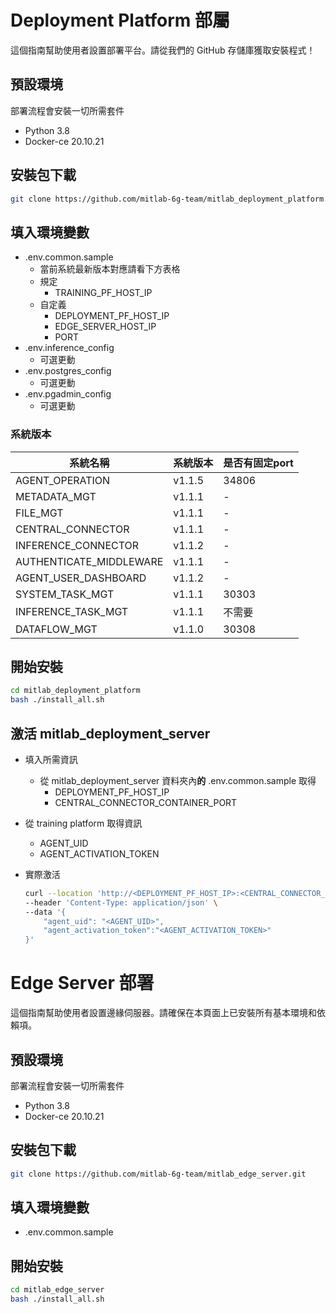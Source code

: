 # Deployment Platform 部屬

這個指南幫助使用者設置部署平台。請從我們的 GitHub 存儲庫獲取安裝程式！

## 預設環境

部署流程會安裝一切所需套件

- Python 3.8
- Docker-ce 20.10.21

## 安裝包下載

```bash
git clone https://github.com/mitlab-6g-team/mitlab_deployment_platform.git
```

## 填入環境變數

- .env.common.sample
    - 當前系統最新版本對應請看下方表格
    - 規定
        - TRAINING_PF_HOST_IP
    - 自定義
        - DEPLOYMENT_PF_HOST_IP
        - EDGE_SERVER_HOST_IP
        - PORT
- .env.inference_config
    - 可選更動
- .env.postgres_config
    - 可選更動
- .env.pgadmin_config
    - 可選更動

### 系統版本

| 系統名稱 | 系統版本 | 是否有固定port |
| --- | --- | --- |
| AGENT_OPERATION | v1.1.5 | 34806 |
| METADATA_MGT | v1.1.1 | - |
| FILE_MGT | v1.1.1 | - |
| CENTRAL_CONNECTOR | v1.1.1 | - |
| INFERENCE_CONNECTOR | v1.1.2 | - |
| AUTHENTICATE_MIDDLEWARE | v1.1.1 | - |
| AGENT_USER_DASHBOARD | v1.1.2 | - |
| SYSTEM_TASK_MGT | v1.1.1 | 30303 |
| INFERENCE_TASK_MGT | v1.1.1 | 不需要 |
| DATAFLOW_MGT | v1.1.0 | 30308 |

## 開始安裝

```bash
cd mitlab_deployment_platform
bash ./install_all.sh
```

## **激活 mitlab_deployment_server**

- 填入所需資訊
    - 從 mitlab_deployment_server 資料夾內**的** .env.common.sample 取得
        - DEPLOYMENT_PF_HOST_IP
        - CENTRAL_CONNECTOR_CONTAINER_PORT
- 從 training platform 取得資訊
    - AGENT_UID
    - AGENT_ACTIVATION_TOKEN
- 實際激活
    
    ```bash
    curl --location 'http://<DEPLOYMENT_PF_HOST_IP>:<CENTRAL_CONNECTOR_CONTAINER_PORT>/api/v1.1.1/central_operation/AgentLifeManager/init' \
    --header 'Content-Type: application/json' \
    --data '{
    	"agent_uid": "<AGENT_UID>",
    	"agent_activation_token":"<AGENT_ACTIVATION_TOKEN>"
    }'
    ```

# Edge Server 部署

這個指南幫助使用者設置邊緣伺服器。請確保在本頁面上已安裝所有基本環境和依賴項。

## 預設環境

部署流程會安裝一切所需套件

- Python 3.8
- Docker-ce 20.10.21

## 安裝包下載

```bash
git clone https://github.com/mitlab-6g-team/mitlab_edge_server.git
```

## 填入環境變數

- .env.common.sample

## 開始安裝

```bash
cd mitlab_edge_server
bash ./install_all.sh
```